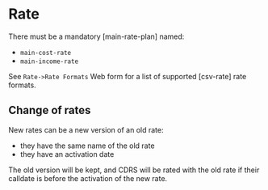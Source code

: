 # Rate

There must be a mandatory [main-rate-plan] named:
  
  - ``main-cost-rate``
  - ``main-income-rate``

See ``Rate->Rate Formats`` Web form for a list of supported [csv-rate] rate formats.

## Change of rates

New rates can be a new version of an old rate:

  - they have the same name of the old rate
  - they have an activation date
  
The old version will be kept, and CDRS will be rated with the old rate if their calldate is before the activation of the new rate.
